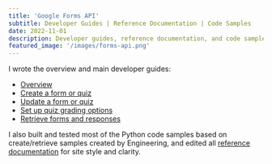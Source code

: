 ```yaml
---
title: 'Google Forms API'
subtitle: Developer Guides | Reference Documentation | Code Samples
date: 2022-11-01
description: Developer guides, reference documentation, and code samples
featured_image: '/images/forms-api.png'
---
```


I wrote the overview and main developer guides:

+	[Overview](https://developers.google.com/forms/api/guides)
+	[Create a form or quiz](https://developers.google.com/forms/api/guides/create-form-quiz)
+	[Update a form or quiz](https://developers.google.com/forms/api/guides/update-form-quiz)
+	[Set up quiz grading options](https://developers.google.com/forms/api/guides/setup-grading)
+	[Retrieve forms and responses](https://developers.google.com/forms/api/guides/retrieve-forms-responses)

I also built and tested most of the Python code samples based on create/retrieve samples created by Engineering, and edited all [reference documentation](https://developers.google.com/forms/api/reference/rest/v1/forms) for site style and clarity.